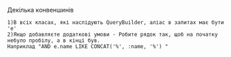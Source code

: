 Декілька конвеншинів

	1)В всіх класах, які наслідують QueryBuilder, аліас в запитах має бути 'e'
	2)Якщо добавляєте додаткові умови - Робите рядок так, щоб на початку небуло пробілу, а в кінці був.
	Наприклад "AND e.name LIKE CONCAT('%', :name, '%') "
	